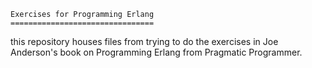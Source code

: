     Exercises for Programming Erlang
    ================================
    
  this repository houses files from trying to do the exercises in 
Joe Anderson's book on Programming Erlang from Pragmatic Programmer.

